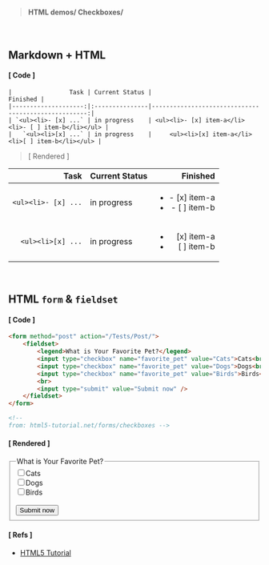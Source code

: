 > #### HTML demos/ Checkboxes/

<br>

## Markdown + HTML

#### [ Code ]

```
|                Task | Current Status |                                            Finished |
|--------------------:|:---------------|----------------------------------------------------:|
| `<ul><li>- [x] ...` | in progress    | <ul><li>- [x] item-a</li><li>- [ ] item-b</li></ul> |
|   `<ul><li>[x] ...` | in progress    |     <ul><li>[x] item-a</li><li>[ ] item-b</li></ul> |

```

> [ Rendered ]

|                Task | Current Status |                                            Finished |
|--------------------:|:---------------|----------------------------------------------------:|
| `<ul><li>- [x] ...` | in progress    | <ul><li>- [x] item-a</li><li>- [ ] item-b</li></ul> |
|   `<ul><li>[x] ...` | in progress    |     <ul><li>[x] item-a</li><li>[ ] item-b</li></ul> |

<br>

## HTML `form` & `fieldset`

#### [ Code ]

```html
<form method="post" action="/Tests/Post/">      
    <fieldset>      
        <legend>What is Your Favorite Pet?</legend>      
        <input type="checkbox" name="favorite_pet" value="Cats">Cats<br>      
        <input type="checkbox" name="favorite_pet" value="Dogs">Dogs<br>      
        <input type="checkbox" name="favorite_pet" value="Birds">Birds<br>      
        <br>      
        <input type="submit" value="Submit now" />      
    </fieldset>      
</form>

<!--
from: html5-tutorial.net/forms/checkboxes -->
```

#### [ Rendered ]

<form method="post" action="/Tests/Post/">      
    <fieldset>      
        <legend>What is Your Favorite Pet?</legend>      
        <input type="checkbox" name="favorite_pet" value="Cats">Cats<br>      
        <input type="checkbox" name="favorite_pet" value="Dogs">Dogs<br>      
        <input type="checkbox" name="favorite_pet" value="Birds">Birds<br>      
        <br>      
        <input type="submit" value="Submit now" />      
    </fieldset>      
</form>

#### [ Refs ]

* [HTML5 Tutorial](https://html5-tutorial.net/forms/checkboxes/)
